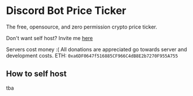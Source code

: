 # Discord Bot Price Ticker

The free, opensource, and zero permission crypto price ticker.

Don't want self host? Invite me [here](https://discord.com/api/oauth2/authorize?client_id=1023687146902671481&permissions=0&scope=bot)

Servers cost money :( All donations are appreciated go towards server and development costs.
ETH: `0xa6DF0647f516885CF966C4dB8E2b7270F955A755`

## How to self host

tba
